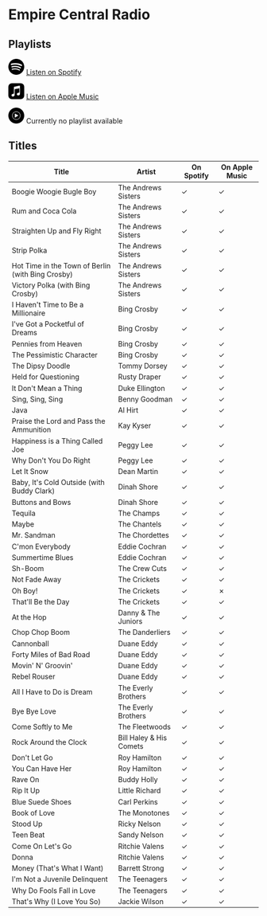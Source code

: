 # Empire Central Radio

## Playlists

<div>

<img src="../../.assets/spotify.svg" alt="Spotify" width="32" height="32" /> [Listen on Spotify](https://open.spotify.com/playlist/0idaMMMtfvOpZEyXennOCt)

<img src="../../.assets/applemusic.svg" alt="Spotify" width="32" height="32" /> [Listen on Apple Music](https://itunes.apple.com/de/playlist/pl.u-WBYGFvpeKLk)

<img src="../../.assets/youtubemusic.svg" alt="Spotify" width="32" height="32" /> Currently no playlist available
</div>

## Titles

| Title                                             | Artist                  | On Spotify | On Apple Music |
| ------------------------------------------------- | ----------------------- | ---------- | -------------- |
| Boogie Woogie Bugle Boy                           | The Andrews Sisters     | ✓          | ✓              |
| Rum and Coca Cola                                 | The Andrews Sisters     | ✓          | ✓              |
| Straighten Up and Fly Right                       | The Andrews Sisters     | ✓          | ✓              |
| Strip Polka                                       | The Andrews Sisters     | ✓          | ✓              |
| Hot Time in the Town of Berlin (with Bing Crosby) | The Andrews Sisters     | ✓          | ✓              |
| Victory Polka (with Bing Crosby)                  | The Andrews Sisters     | ✓          | ✓              |
| I Haven't Time to Be a Millionaire                | Bing Crosby             | ✓          | ✓              |
| I've Got a Pocketful of Dreams                    | Bing Crosby             | ✓          | ✓              |
| Pennies from Heaven                               | Bing Crosby             | ✓          | ✓              |
| The Pessimistic Character                         | Bing Crosby             | ✓          | ✓              |
| The Dipsy Doodle                                  | Tommy Dorsey            | ✓          | ✓              |
| Held for Questioning                              | Rusty Draper            | ✓          | ✓              |
| It Don't Mean a Thing                             | Duke Ellington          | ✓          | ✓              |
| Sing, Sing, Sing                                  | Benny Goodman           | ✓          | ✓              |
| Java                                              | Al Hirt                 | ✓          | ✓              |
| Praise the Lord and Pass the Ammunition           | Kay Kyser               | ✓          | ✓              |
| Happiness is a Thing Called Joe                   | Peggy Lee               | ✓          | ✓              |
| Why Don't You Do Right                            | Peggy Lee               | ✓          | ✓              |
| Let It Snow                                       | Dean Martin             | ✓          | ✓              |
| Baby, It's Cold Outside (with Buddy Clark)        | Dinah Shore             | ✓          | ✓              |
| Buttons and Bows                                  | Dinah Shore             | ✓          | ✓              |
| Tequila                                           | The Champs              | ✓          | ✓              |
| Maybe                                             | The Chantels            | ✓          | ✓              |
| Mr. Sandman                                       | The Chordettes          | ✓          | ✓              |
| C'mon Everybody                                   | Eddie Cochran           | ✓          | ✓              |
| Summertime Blues                                  | Eddie Cochran           | ✓          | ✓              |
| Sh-Boom                                           | The Crew Cuts           | ✓          | ✓              |
| Not Fade Away                                     | The Crickets            | ✓          | ✓              |
| Oh Boy!                                           | The Crickets            | ✓          | ✗              |
| That'll Be the Day                                | The Crickets            | ✓          | ✓              |
| At the Hop                                        | Danny & The Juniors     | ✓          | ✓              |
| Chop Chop Boom                                    | The Danderliers         | ✓          | ✓              |
| Cannonball                                        | Duane Eddy              | ✓          | ✓              |
| Forty Miles of Bad Road                           | Duane Eddy              | ✓          | ✓              |
| Movin' N' Groovin'                                | Duane Eddy              | ✓          | ✓              |
| Rebel Rouser                                      | Duane Eddy              | ✓          | ✓              |
| All I Have to Do is Dream                         | The Everly Brothers     | ✓          | ✓              |
| Bye Bye Love                                      | The Everly Brothers     | ✓          | ✓              |
| Come Softly to Me                                 | The Fleetwoods          | ✓          | ✓              |
| Rock Around the Clock                             | Bill Haley & His Comets | ✓          | ✓              |
| Don't Let Go                                      | Roy Hamilton            | ✓          | ✓              |
| You Can Have Her                                  | Roy Hamilton            | ✓          | ✓              |
| Rave On                                           | Buddy Holly             | ✓          | ✓              |
| Rip It Up                                         | Little Richard          | ✓          | ✓              |
| Blue Suede Shoes                                  | Carl Perkins            | ✓          | ✓              |
| Book of Love                                      | The Monotones           | ✓          | ✓              |
| Stood Up                                          | Ricky Nelson            | ✓          | ✓              |
| Teen Beat                                         | Sandy Nelson            | ✓          | ✓              |
| Come On Let's Go                                  | Ritchie Valens          | ✓          | ✓              |
| Donna                                             | Ritchie Valens          | ✓          | ✓              |
| Money (That's What I Want)                        | Barrett Strong          | ✓          | ✓              |
| I'm Not a Juvenile Delinquent                     | The Teenagers           | ✓          | ✓              |
| Why Do Fools Fall in Love                         | The Teenagers           | ✓          | ✓              |
| That's Why (I Love You So)                        | Jackie Wilson           | ✓          | ✓              |
